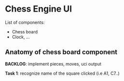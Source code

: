 # Chess Engine UI

List of components:
* Chess board 
* Clock, ...

## Anatomy of chess board component

**BACKLOG**: implement pieces, moves, uci output

**Task 1**: recognize name of the square clicked (i.e A1, C7..)